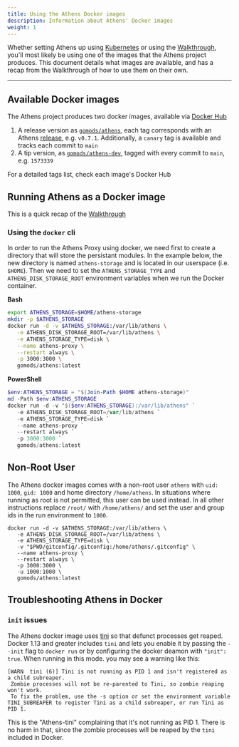 ```yaml
---
title: Using the Athens Docker images
description: Information about Athens' Docker images
weight: 1
---
```


Whether setting Athens up using [Kubernetes](install/install-on-kubernetes/) or using the [Walkthrough](/Walkthrough), you'll most likely be using one of the images that the Athens project produces. This document details what images are available, and has a recap from the Walkthrough of how to use them on their own.

---

## Available Docker images

The Athens project produces two docker images, available via [Docker Hub](https://hub.docker.com/) 

1. A release version as [`gomods/athens`](https://hub.docker.com/r/gomods/athens), each tag corresponds with an Athens [release](https://github.com/gomods/athens/releases), e.g. `v0.7.1`. Additionally, a `canary` tag is available and tracks each commit to `main`
2. A tip version, as [`gomods/athens-dev`](https://hub.docker.com/r/gomods/athens-dev), tagged with every commit to `main`, e.g. `1573339`

For a detailed tags list, check each image's Docker Hub

## Running Athens as a Docker image

This is a quick recap of the [Walkthrough](/walkthrough)

### Using the `docker` cli

In order to run the Athens Proxy using docker, we need first to create a directory that will store the persistant modules.
In the example below, the new directory is named `athens-storage` and is located in our userspace (i.e. `$HOME`). 
Then we need to set the `ATHENS_STORAGE_TYPE` and `ATHENS_DISK_STORAGE_ROOT` environment variables when we run the Docker container.

**Bash**
```bash
export ATHENS_STORAGE=$HOME/athens-storage
mkdir -p $ATHENS_STORAGE
docker run -d -v $ATHENS_STORAGE:/var/lib/athens \
   -e ATHENS_DISK_STORAGE_ROOT=/var/lib/athens \
   -e ATHENS_STORAGE_TYPE=disk \
   --name athens-proxy \
   --restart always \
   -p 3000:3000 \
   gomods/athens:latest
```

**PowerShell**
```PowerShell
$env:ATHENS_STORAGE = "$(Join-Path $HOME athens-storage)"
md -Path $env:ATHENS_STORAGE
docker run -d -v "$($env:ATHENS_STORAGE):/var/lib/athens" `
   -e ATHENS_DISK_STORAGE_ROOT=/var/lib/athens `
   -e ATHENS_STORAGE_TYPE=disk `
   --name athens-proxy `
   --restart always `
   -p 3000:3000 `
   gomods/athens:latest
```

## Non-Root User

The Athens docker images comes with a non-root user `athens` with `uid: 1000`, `gid: 1000` and home directory `/home/athens`.
In situations where running as root is not permitted, this user can be used instead. In all other instructions
replace `/root/` with `/home/athens/` and set the user and group ids in the run environment to `1000`.

```shell
docker run -d -v $ATHENS_STORAGE:/var/lib/athens \
   -e ATHENS_DISK_STORAGE_ROOT=/var/lib/athens \
   -e ATHENS_STORAGE_TYPE=disk \
   -v "$PWD/gitconfig/.gitconfig:/home/athens/.gitconfig" \
   --name athens-proxy \
   --restart always \
   -p 3000:3000 \
   -u 1000:1000 \
   gomods/athens:latest
```

## Troubleshooting Athens in Docker

### `init` issues

The Athens docker image uses [tini](https://github.com/krallin/tini) so that defunct processes get reaped.
Docker 1.13 and greater includes `tini` and lets you enable it by passing the `--init` flag to `docker run` or by configuring the docker deamon with `"init": true`. When running in this mode. you may see a warning like this:

```console
[WARN  tini (6)] Tini is not running as PID 1 and isn't registered as a child subreaper.
 Zombie processes will not be re-parented to Tini, so zombie reaping won't work.
 To fix the problem, use the -s option or set the environment variable TINI_SUBREAPER to register Tini as a child subreaper, or run Tini as PID 1.
```
This is the "Athens-tini" complaining that it's not running as PID 1.
There is no harm in that, since the zombie processes will be reaped by the `tini` included in Docker.

